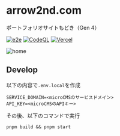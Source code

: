 # arrow2nd.com

ポートフォリオサイトもどき（Gen 4）

[![e2e](https://github.com/arrow2nd/arrow2nd.com/actions/workflows/e2e.yml/badge.svg)](https://github.com/arrow2nd/arrow2nd.com/actions/workflows/e2e.yml)
[![CodeQL](https://github.com/arrow2nd/arrow2nd.com/actions/workflows/github-code-scanning/codeql/badge.svg)](https://github.com/arrow2nd/arrow2nd.com/actions/workflows/github-code-scanning/codeql)
[![Vercel](https://therealsujitk-vercel-badge.vercel.app/?app=arrow2nd-arrow2nd)](https://www.arrow2nd.com/)

![home](https://user-images.githubusercontent.com/44780846/160341151-eee546ab-565e-418b-92b0-e814b6062d0e.png)

## Develop

以下の内容で`.env.local`を作成

```
SERVICE_DOMAIN=<microCMSのサービスドメイン>
API_KEY=<microCMSのAPIキー>
```

その後、以下のコマンドで実行

```
pnpm build && pnpm start
```
